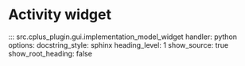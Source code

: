# Activity widget

::: src.cplus_plugin.gui.implementation_model_widget
    handler: python
    options:
        docstring_style: sphinx
        heading_level: 1
        show_source: true
        show_root_heading: false